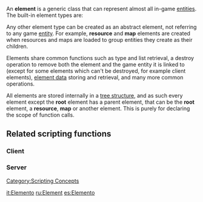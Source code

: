 An **element** is a generic class that can represent almost all in-game [entities](/docs/entity.md "wikilink"). The built-in element types are:

Any other element type can be created as an abstract element, not referring to any game [entity](/docs/entity.md "wikilink"). For example, **resource** and **map** elements are created when resources and maps are loaded to group entities they create as their children.

Elements share common functions such as type and list retrieval, a destroy operation to remove both the element and the game entity it is linked to (except for some elements which can't be destroyed, for example client elements), [element data](/docs/element_data.md "wikilink") storing and retrieval, and many more common operations.

All elements are stored internally in a [tree structure](/docs/element_tree.md "wikilink"), and as such every element except the **root** element has a parent element, that can be the **root** element, a **resource**, **map** or another element. This is purely for declaring the scope of function calls.

Related scripting functions
---------------------------

### Client

### Server

[Category:Scripting Concepts](/docs/category:scripting_concepts.md "wikilink")

[it:Elemento](/docs/it:elemento.md "wikilink") [ru:Element](/ru:Element.md "wikilink") [es:Elemento](/es:Elemento.md "wikilink")

